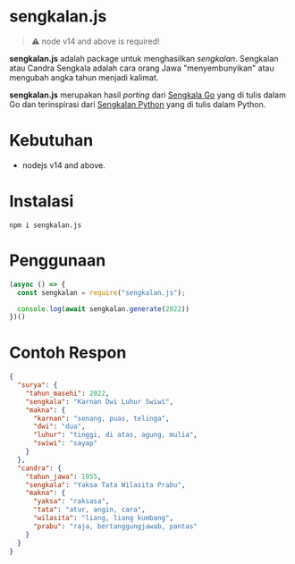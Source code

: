 # sengkalan.js
> ⚠️ node v14 and above is required!

**sengkalan.js** adalah package untuk menghasilkan _sengkalan_. Sengkalan atau Candra Sengkala adalah cara orang Jawa "menyembunyikan" atau mengubah angka tahun menjadi kalimat.

**sengkalan.js** merupakan hasil _porting_ dari [Sengkala Go](https://github.com/matriphe/sengkala) yang di tulis dalam Go dan terinspirasi dari [Sengkalan Python](https://github.com/lantip/sengkalan/) yang di tulis dalam Python.

# Kebutuhan
- nodejs v14 and above.

# Instalasi
```cli
npm i sengkalan.js
```

# Penggunaan
```js
(async () => {
  const sengkalan = require("sengkalan.js");

  console.log(await sengkalan.generate(2022))
})()
```

# Contoh Respon
```json
{
  "surya": {
    "tahun_masehi": 2022,
    "sengkala": "Karnan Dwi Luhur Swiwi",
    "makna": {
      "karnan": "senang, puas, telinga",
      "dwi": "dua",
      "luhur": "tinggi, di atas, agung, mulia",
      "swiwi": "sayap"
    }
  },
  "candra": {
    "tahun_jawa": 1955,
    "sengkala": "Yaksa Tata Wilasita Prabu",
    "makna": {
      "yaksa": "raksasa",
      "tata": "atur, angin, cara",
      "wilasita": "liang, liang kumbang",
      "prabu": "raja, bertanggungjawab, pantas"
    }
  }
}
```

